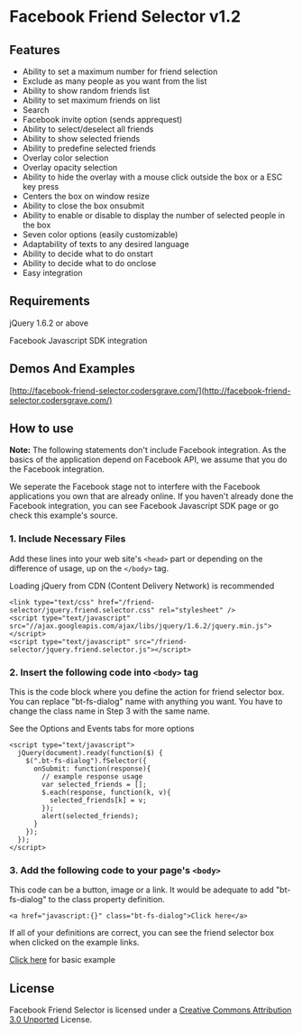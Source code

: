 Facebook Friend Selector v1.2
=====

Features
---

* Ability to set a maximum number for friend selection
* Exclude as many people as you want from the list
* Ability to show random friends list
* Ability to set maximum friends on list
* Search
* Facebook invite option (sends apprequest)
* Ability to select/deselect all friends
* Ability to show selected friends
* Ability to predefine selected friends
* Overlay color selection
* Overlay opacity selection
* Ability to hide the overlay with a mouse click outside the box or a ESC key press
* Centers the box on window resize
* Ability to close the box onsubmit
* Ability to enable or disable to display the number of selected people in the box
* Seven color options (easily customizable)
* Adaptability of texts to any desired language
* Ability to decide what to do onstart
* Ability to decide what to do onclose
* Easy integration


Requirements
---

jQuery 1.6.2 or above

Facebook Javascript SDK integration

Demos And Examples
---
[http://facebook-friend-selector.codersgrave.com/](http://facebook-friend-selector.codersgrave.com/)

How to use
---

**Note:** The following statements don't include Facebook integration. As the basics of the application depend on Facebook API, we assume that you do the Facebook integration.

We seperate the Facebook stage not to interfere with the Facebook applications you own that are already online. If you haven't already done the Facebook integration, you can see Facebook Javascript SDK page or go check this example's source.


### 1. Include Necessary Files

Add these lines into your web site's `<head>` part or depending on the difference of usage, up on the `</body>` tag.

Loading jQuery from CDN (Content Delivery Network) is recommended

    <link type="text/css" href="/friend-selector/jquery.friend.selector.css" rel="stylesheet" />
    <script type="text/javascript" src="//ajax.googleapis.com/ajax/libs/jquery/1.6.2/jquery.min.js"></script>
    <script type="text/javascript" src="/friend-selector/jquery.friend.selector.js"></script>


### 2. Insert the following code into `<body>` tag

This is the code block where you define the action for friend selector box. You can replace "bt-fs-dialog" name with anything you want. You have to change the class name in Step 3 with the same name.

See the Options and Events tabs for more options

    <script type="text/javascript">
      jQuery(document).ready(function($) {
        $(".bt-fs-dialog").fSelector({
          onSubmit: function(response){
            // example response usage
            var selected_friends = [];
            $.each(response, function(k, v){
              selected_friends[k] = v;
            });
            alert(selected_friends);
          }
        });
      });
    </script>


### 3. Add the following code to your page's `<body>`

This code can be a button, image or a link. It would be adequate to add "bt-fs-dialog" to the class property definition.

    <a href="javascript:{}" class="bt-fs-dialog">Click here</a>
If all of your definitions are correct, you can see the friend selector box when clicked on the example links.

[Click here](http://facebook-friend-selector.codersgrave.com/example/) for basic example

License
---

Facebook Friend Selector is licensed under a [Creative Commons Attribution 3.0 Unported](http://creativecommons.org/licenses/by/3.0/) License.